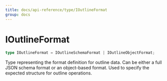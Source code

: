 ```yaml
---
title: docs/api-reference/type/IOutlineFormat
group: docs
---
```


# IOutlineFormat

```ts
type IOutlineFormat = IOutlineSchemaFormat | IOutlineObjectFormat;
```

Type representing the format definition for outline data.
Can be either a full JSON schema format or an object-based format.
Used to specify the expected structure for outline operations.
